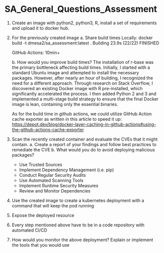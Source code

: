 # SA_General_Questions_Assessment

1. Create an image with python2, python3, R, install a set of requirements and upload it to
   docker hub.

2. For the previously created image
   a. Share build times
   Locally:
   docker build -t dmesa2/sa_assessment:latest .
   Building 23.9s (22/22) FINISHED

   GitHub Actions: 10min+

   b. How would you improve build times?
   The installation of r-base was the primary bottleneck affecting build times. Initially, I started with a standard Ubuntu image and attempted to install the necessary packages. However, after nearly an hour of building, I recognized the need for a different approach. Through research on Stack Overflow, I discovered an existing Docker image with R pre-installed, which significantly accelerated the process. I then added Python 2 and 3 and implemented a multi-stage build strategy to ensure that the final Docker image is lean, containing only the essential binaries.

   As for the build time in github actions, we could utilize GitHub Action cache exporter as written in this article to speed it up: https://depot.dev/blog/docker-layer-caching-in-github-actions#using-the-github-actions-cache-exporter

3. Scan the recently created container and evaluate the CVEs that it might contain.
   a. Create a report of your findings and follow best practices to remediate the CVE
   <reports directory>
   b. What would you do to avoid deploying malicious packages?

   - Use Trusted Sources
   - Implement Dependency Management (i.e. pip)
   - Conduct Regular Security Audits
   - Use Automated Scanning Tools
   - Implement Runtime Security Measures
   - Review and Monitor Dependencies

4. Use the created image to create a kubernetes deployment with a command that will
   keep the pod running

5. Expose the deployed resource

6. Every step mentioned above have to be in a code repository with automated CI/CD

7. How would you monitor the above deployment? Explain or implement the tools that you
   would use

